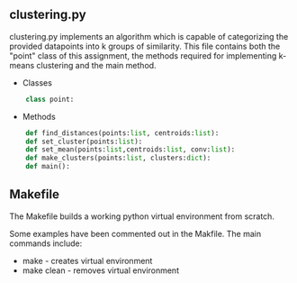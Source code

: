 ## clustering.py
clustering.py implements an algorithm which is capable of categorizing the provided datapoints into k groups of similarity. 
This file contains both the "point" class of this assignment, the methods required for implementing k-means clustering and the main method. 

* Classes 
```python
    class point:
```
* Methods
```python
    def find_distances(points:list, centroids:list):
    def set_cluster(points:list):
    def set_mean(points:list,centroids:list, conv:list):
    def make_clusters(points:list, clusters:dict):
    def main():
```

## Makefile
The Makefile builds a working python virtual environment from scratch. 

Some examples have been commented out in the Makfile. The main commands include:
* make - creates virtual environment
* make clean - removes virtual environment
